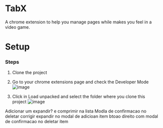 # TabX

A chrome extension to help you manage pages while makes you feel in a video game.

# Setup

### Steps

1. Clone the project

2. Go to your chrome extensions page and check the Developer Mode
   ![image](https://github.com/pedfu/TabX/assets/93268313/c328fe97-e080-453b-ae0c-478be5727332)

3. Click in Load unpacked and select the folder where you clone this project
   ![image](https://github.com/pedfu/TabX/assets/93268313/ecf64c83-2a16-425d-a9cb-3bffdda5f129)

Adicionar um expandir? e comprimir na lista
Modla de confirmacao no deletar
corrigir expandir no modal de adicioan item
btoao direito com modal de confirmacao no deletar item
